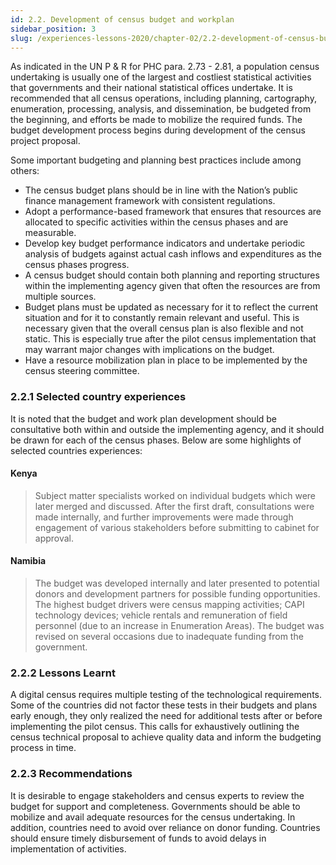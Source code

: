 ```yaml
---
id: 2.2. Development of census budget and workplan
sidebar_position: 3
slug: /experiences-lessons-2020/chapter-02/2.2-development-of-census-budget-and-workplan
---
```


As indicated in the UN P & R for PHC para. 2.73 - 2.81, a population census undertaking is usually one of the largest and costliest statistical activities that governments and their national statistical offices undertake. It is recommended that all census operations, including planning, cartography, enumeration, processing, analysis, and dissemination, be budgeted from the beginning, and efforts be made to mobilize the required funds. The budget development process begins during development of the census project proposal. 

Some important budgeting and planning best practices  include among others:

- The census budget plans should be in line with the Nation’s public finance management framework with consistent regulations. 
- Adopt a performance-based framework that ensures that resources are allocated to specific activities within the census phases and are measurable.
- Develop key budget performance indicators and undertake periodic analysis of budgets against actual cash inflows and expenditures as the census phases progress. 
- A census budget should contain both planning and reporting structures within the implementing agency given that often the resources are from multiple sources.
- Budget plans must be updated as necessary for it to reflect the current situation and for it to constantly remain relevant and useful. This is necessary given that the overall census plan is also flexible and not static. This is especially true after the pilot census implementation that may warrant major changes with implications on the budget.
- Have a resource mobilization plan in place to be implemented by the census steering committee.

### 2.2.1	Selected country experiences 
It is noted that the budget and work plan development should be consultative both within and outside the implementing agency, and it should be drawn for each of the census phases. Below are some highlights of selected countries experiences:
#### Kenya
> 
>Subject matter specialists worked on individual budgets which were later merged and discussed. After the first draft, consultations were made internally, and further improvements were made through engagement of various stakeholders before submitting to cabinet for approval. 
>
#### Namibia

>The budget was developed internally and later presented to potential donors and development partners for possible funding opportunities. The highest budget drivers were census mapping activities; CAPI technology devices; vehicle rentals and remuneration of field personnel (due to an increase in Enumeration Areas). The budget was revised on several occasions due to inadequate funding from the government. 

### 2.2.2	Lessons Learnt
A digital census requires multiple testing of the technological requirements. Some of the countries did not factor these tests in their budgets and plans early enough, they only realized the need for additional tests after or before implementing the pilot census. This calls for exhaustively outlining the census technical proposal to achieve quality data and inform the budgeting process in time.

### 2.2.3	Recommendations
It is desirable to engage stakeholders and census experts to review the budget for support and completeness. Governments should be able to mobilize and avail adequate resources for the census undertaking.  In addition, countries need to avoid over reliance on donor funding. Countries should ensure timely disbursement of funds to avoid delays in implementation of activities.
